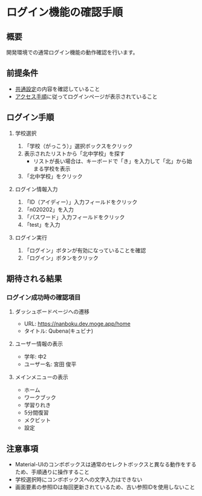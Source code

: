 # ログイン機能の確認手順

## 概要
開発環境での通常ログイン機能の動作確認を行います。

## 前提条件
- [共通設定](../test_settings.md)の内容を確認していること
- [アクセス手順](./001_login_page.md)に従ってログインページが表示されていること

## ログイン手順

1. 学校選択
   1. 「学校（がっこう）」選択ボックスをクリック
   2. 表示されたリストから「北中学校」を探す
      - リストが長い場合は、キーボードで「き」を入力して「北」から始まる学校を表示
   3. 「北中学校」をクリック

2. ログイン情報入力
   1. 「ID（アイディー）」入力フィールドをクリック
   2. 「n020202」を入力
   3. 「パスワード」入力フィールドをクリック
   4. 「test」を入力

3. ログイン実行
   1. 「ログイン」ボタンが有効になっていることを確認
   2. 「ログイン」ボタンをクリック

## 期待される結果

### ログイン成功時の確認項目
1. ダッシュボードページへの遷移
   - URL: https://nanboku.dev.moge.app/home
   - タイトル: Qubena(キュビナ)

2. ユーザー情報の表示
   - 学年: 中2
   - ユーザー名: 宮田 俊平

3. メインメニューの表示
   - ホーム
   - ワークブック
   - 学習りれき
   - 5分間復習
   - メクビット
   - 設定

## 注意事項
- Material-UIのコンボボックスは通常のセレクトボックスと異なる動作をするため、手順通りに操作すること
- 学校選択時にコンボボックスへの文字入力はできない
- 画面要素の参照IDは毎回更新されているため、古い参照IDを使用しないこと 